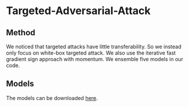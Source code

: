 # Targeted-Adversarial-Attack

## Method
We noticed that targeted attacks have little transferability. So we instead only focus on white-box targeted attack. We also use the iterative fast gradient sign approach with momentum. We ensemble five models in our code.

## Models
The models can be downloaded [here](http://ml.cs.tsinghua.edu.cn/~yinpeng/nips17/targeted/models.zip).
